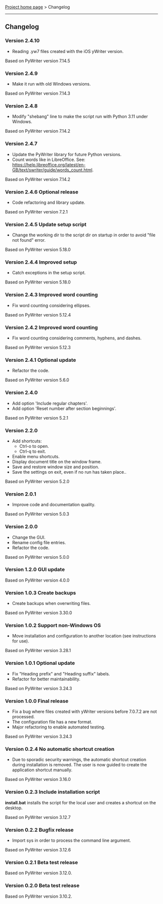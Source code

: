 [Project home page](index) > Changelog

------------------------------------------------------------------------

## Changelog


### Version 2.4.10

- Reading .yw7 files created with the iOS yWriter version.

Based on PyWriter version 7.14.5

### Version 2.4.9

- Make it run with old Windows versions.

Based on PyWriter version 7.14.3

### Version 2.4.8

- Modify "shebang" line to make the script run with Python 3.11 under Windows.

Based on PyWriter version 7.14.2

### Version 2.4.7

- Update the PyWriter library for future Python versions.
- Count words like in LibreOffice. See: https://help.libreoffice.org/latest/en-GB/text/swriter/guide/words_count.html.

Based on PyWriter version 7.14.2

### Version 2.4.6 Optional release

- Code refactoring and library update.

Based on PyWriter version 7.2.1

### Version 2.4.5 Update setup script

- Change the working dir to the script dir on startup in order to avoid "file not found" error.

Based on PyWriter version 5.18.0

### Version 2.4.4 Improved setup

- Catch exceptions in the setup script.

Based on PyWriter version 5.18.0

### Version 2.4.3 Improved word counting

- Fix word counting considering ellipses.

Based on PyWriter version 5.12.4

### Version 2.4.2 Improved word counting

- Fix word counting considering comments, hyphens, and dashes.

Based on PyWriter version 5.12.3

### Version 2.4.1 Optional update

- Refactor the code.

Based on PyWriter version 5.6.0

### Version 2.4.0

- Add option 'Include regular chapters'.
- Add option 'Reset number after section beginnings'.

Based on PyWriter version 5.2.1

### Version 2.2.0

- Add shortcuts:
    - Ctrl-o to open.
    - Ctrl-q to exit.
- Enable menu shortcuts.
- Display document title on the window frame.
- Save and restore window size and position.
- Save the settings on exit, even if no run has taken place..

Based on PyWriter version 5.2.0

### Version 2.0.1

- Improve code and documentation quality.

Based on PyWriter version 5.0.3

### Version 2.0.0

- Change the GUI.
- Rename config file entries.
- Refactor the code.

Based on PyWriter version 5.0.0

### Version 1.2.0 GUI update

Based on PyWriter version  4.0.0

### Version 1.0.3 Create backups

- Create backups when overwriting files.

Based on PyWriter version 3.30.0

### Version 1.0.2 Support non-Windows OS

- Move installation and configuration to another location (see instructions for use).

Based on PyWriter version 3.28.1

### Version 1.0.1 Optional update

- Fix "Heading prefix" and "Heading suffix" labels.
- Refactor for better maintainability.

Based on PyWriter version 3.24.3

### Version 1.0.0 Final release

- Fix a bug where files created with yWriter versions before 7.0.7.2 are not processed.
- The configuration file has a new format.
- Major refactoring to enable automated testing.

Based on PyWriter version 3.24.3

### Version 0.2.4 No automatic shortcut creation

- Due to sporadic security warnings, the automatic shortcut creation during installation is removed. The user is now guided to create the application shortcut manually.  

Based on PyWriter version 3.16.0

### Version 0.2.3 Include installation script

**install.bat** installs the script for the local user and creates a 
shortcut on the desktop.

Based on PyWriter version 3.12.7

### Version 0.2.2 Bugfix release

- Import sys in order to process the command line argument.

Based on PyWriter version 3.12.6

### Version 0.2.1 Beta test release 

Based on PyWriter version 3.12.0.

### Version 0.2.0 Beta test release 

Based on PyWriter version 3.10.2.


